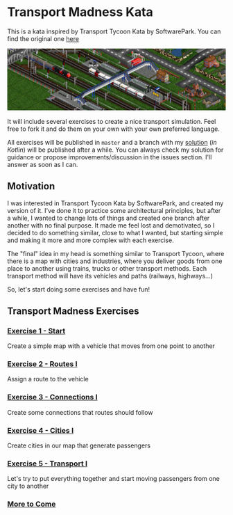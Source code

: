 # Transport Madness Kata

This is a kata inspired by Transport Tycoon Kata by SoftwarePark. You can find the original
one [here](https://github.com/Softwarepark/exercises/blob/master/transport-tycoon.md)

<kbd> <img src="readme/main_header.png" /> </kbd>

It will include several exercises to create a nice transport simulation. Feel free to fork it and do them on your own
with your own preferred language.

All exercises will be published in `master` and a branch with
my [solution](https://github.com/caay2000/transport-madness-kata/tree/solution) (_in Kotlin_) will be published after a
while. You can always check my solution for guidance or propose improvements/discussion in the issues section. I'll
answer as soon as I can.

## Motivation

I was interested in Transport Tycoon Kata by SoftwarePark, and created my version of it. I've done it to practice some
architectural principles, but after a while, I wanted to change lots of things and created one branch after another with
no final purpose. It made me feel lost and demotivated, so I decided to do something similar, close to what I wanted,
but starting simple and making it more and more complex with each exercise.

The "final" idea in my head is something similar to Transport Tycoon, where there is a map with cities and industries,
where you deliver goods from one place to another using trains, trucks or other transport methods. Each transport method
will have its vehicles and paths (railways, highways...)

So, let's start doing some exercises and have fun!

## Transport Madness Exercises

### [Exercise 1 - Start](readme/exercise-1.md)

Create a simple map with a vehicle that moves from one point to another

### [Exercise 2 - Routes I](readme/exercise-2.md)

Assign a route to the vehicle

### [Exercise 3 - Connections I](readme/exercise-3.md)

Create some connections that routes should follow

### [Exercise 4 - Cities I](readme/exercise-4.md)

Create cities in our map that generate passengers

### [Exercise 5 - Transport I](readme/exercise-4.md)

Let's try to put everything together and start moving passengers from one city to another

### [More to Come](README.md)
